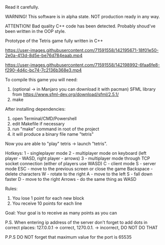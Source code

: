 Read it carefully.

WARNING!
This software is in alpha state. NOT production ready in any way. 

ATTENTION!
Bad quality C++ code has been detected. Probably shoud've been written in the OOP style.

Prototype of the Tetris game fully written in C++


https://user-images.githubusercontent.com/71591558/142195671-18f01e50-2e0a-413d-8d5e-be76d784eaab.mp4


https://user-images.githubusercontent.com/71591558/142198992-6faa6fe8-f290-4d4c-bc74-7c2136b368e3.mp4


To compile this game you will need:
  1. (optional -> in Manjaro you can download it with pacman) SFML library from https://www.sfml-dev.org/download/sfml/2.5.1/
  2. make

After installing dependencies:
  1. open Terminal/CMD/Powershell
  2. edit Makefile if necessary
  3. run "make" command in root of the project
  4. it will produce a binary file name "tetris"

Now you are able to "play" tetris -> launch "tetris".

Hotkeys:
   1 - singleplayer mode
   2 - multiplayer mode on keyboard (left player - WASD, right player - arrows)
   3 - multiplayer mode through TCP socket connection (either of players use WASD)
   C - client mode
   S - server mode
   ESC - move to the previous screen or close the game
   Backspace - delete characters
   W - rotate to the right
   A - move to the left
   S - fall down faster
   D - move to the right
   Arrows - do the same thing as WASD
   
Rules:
  1. You lose 1 point for each new block
  2. You receive 10 points for each line

Goal:
  Your goal is to receive as many points as you can
  
P.S. When entering ip address of the server don't forget to add dots in correct places: 127.0.0.1 -> correct, 1270.0.1. -> incorrect, DO NOT DO THAT

P.P.S DO NOT forget that maximum value for the port is 65535
